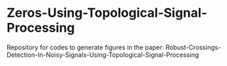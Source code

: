 # Zeros-Using-Topological-Signal-Processing

Repository for codes to generate figures in the paper: Robust-Crossings-Detection-In-Noisy-Signals-Using-Topological-Signal-Processing
